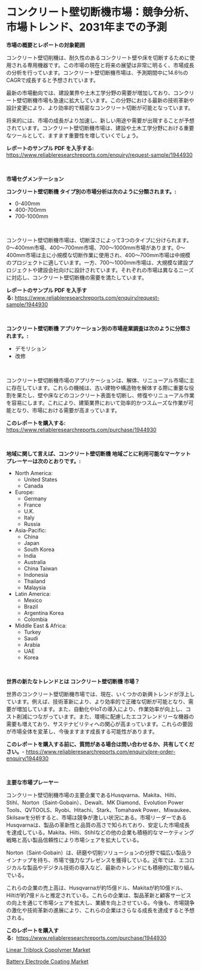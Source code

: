 <p><h1>コンクリート壁切断機市場：競争分析、市場トレンド、2031年までの予測</h1></p><p><strong>市場の概要とレポートの対象範囲</strong></p>
<p><p>コンクリート壁切削機は、耐久性のあるコンクリート壁や床を切断するために使用される専用機器です。この市場の現在と将来の展望は非常に明るく、市場成長の分析を行っています。コンクリート壁切断機市場は、予測期間中に14.6％のCAGRで成長すると予想されています。</p><p>最新の市場動向では、建設業界や土木工学分野の需要が増加しており、コンクリート壁切断機市場も急速に拡大しています。この分野における最新の技術革新や設計変更により、より効率的で精密なコンクリート切断が可能となっています。</p><p>将来的には、市場の成長がより加速し、新しい用途や需要が出現することが予想されています。コンクリート壁切断機市場は、建設や土木工学分野における重要なツールとして、ますます重要性を増していくでしょう。</p></p>
<p><strong>レポートのサンプル PDF を入手する:</strong> <a href="https://www.reliableresearchreports.com/enquiry/request-sample/1944930">https://www.reliableresearchreports.com/enquiry/request-sample/1944930</a></p>
<p>&nbsp;</p>
<p><strong>市場セグメンテーション</strong></p>
<p><strong>コンクリート壁切断機 タイプ別の市場分析は次のように分類されます。:</strong></p>
<p><ul><li>0-400mm</li><li>400-700mm</li><li>700-1000mm</li></ul></p>
<p>&nbsp;</p>
<p><p>コンクリート壁切断機市場は、切断深さによって3つのタイプに分けられます。0〜400mm市場、400〜700mm市場、700〜1000mm市場があります。0〜400mm市場は主に小規模な切断作業に使用され、400〜700mm市場は中規模のプロジェクトに適しています。一方、700〜1000mm市場は、大規模な建設プロジェクトや建設会社向けに設計されています。それぞれの市場は異なるニーズに対応し、コンクリート壁切断機の需要を満たしています。</p></p>
<p><strong>レポートのサンプル PDF を入手する:</strong>&nbsp;<a href="https://www.reliableresearchreports.com/enquiry/request-sample/1944930">https://www.reliableresearchreports.com/enquiry/request-sample/1944930</a></p>
<p>&nbsp;</p>
<p><strong> コンクリート壁切断機 アプリケーション別の市場産業調査は次のように分類されます。:</strong></p>
<p><ul><li>デモリション</li><li>改修</li></ul></p>
<p>&nbsp;</p>
<p><p>コンクリート壁切断機市場のアプリケーションは、解体、リニューアル市場に主に存在しています。これらの機械は、古い建物や構造物を解体する際に重要な役割を果たし、壁や床などのコンクリート表面を切断し、修復やリニューアル作業を容易にします。これにより、建築業界において効率的かつスムーズな作業が可能となり、市場における需要が高まっています。</p></p>
<p><strong>このレポートを購入する:</strong>&nbsp; <a href="https://www.reliableresearchreports.com/purchase/1944930">https://www.reliableresearchreports.com/purchase/1944930</a></p>
<p>&nbsp;</p>
<p><strong>地域に関して言えば、コンクリート壁切断機 地域ごとに利用可能なマーケットプレーヤーは次のとおりです。:</strong></p>
<p><ul>
    <li>
        North America:
        <ul>
            <li>United States</li>
            <li>Canada</li>
        </ul>
    </li>
    <li>
        Europe:
        <ul>
            <li>Germany</li>
            <li>France</li>
            <li>U.K.</li>
            <li>Italy</li>
            <li>Russia</li>
        </ul>
    </li>
    <li>
        Asia-Pacific:
        <ul>
            <li>China</li>
            <li>Japan</li>
            <li>South Korea</li>
            <li>India</li>
            <li>Australia</li>
            <li>China Taiwan</li>
            <li>Indonesia</li>
            <li>Thailand</li>
            <li>Malaysia</li>
        </ul>
    </li>
    <li>
        Latin America:
        <ul>
            <li>Mexico</li>
            <li>Brazil</li>
            <li>Argentina Korea</li>
            <li>Colombia</li>
        </ul>
    </li>
    <li>
        Middle East & Africa:
        <ul>
            <li>Turkey</li>
            <li>Saudi</li>
            <li>Arabia</li>
            <li>UAE</li>
            <li>Korea</li>
        </ul>
    </li>
    </ul></p>
<p>&nbsp;</p>
<p><strong>世界の新たなトレンドとは コンクリート壁切断機 市場？</strong></p>
<p><p>世界のコンクリート壁切断機市場では、現在、いくつかの新興トレンドが浮上しています。例えば、技術革新により、より効率的で正確な切断が可能となり、需要が増加しています。また、自動化やIoTの導入により、作業効率が向上し、コスト削減につながっています。また、環境に配慮したエコフレンドリーな機器の需要も増えており、サステナビリティへの関心が高まっています。これらの要因が市場全体を変革し、今後ますます成長する可能性があります。</p></p>
<p><strong>このレポートを購入する前に、質問がある場合は問い合わせるか、共有してください。</strong>- <a href="https://www.reliableresearchreports.com/enquiry/pre-order-enquiry/1944930">https://www.reliableresearchreports.com/enquiry/pre-order-enquiry/1944930</a></p>
<p>&nbsp;</p>
<p><strong>主要な市場プレーヤー</strong></p>
<p><p>コンクリート壁切削機市場の主要企業であるHusqvarna、Makita、Hilti、Stihl、Norton（Saint-Gobain）、Dewalt、MK Diamond、Evolution Power Tools、QVTOOLS、Ryobi、Hitachi、Stark、Tomahawk Power、Miwaukee、Skilsawを分析すると、市場は競争が激しい状況にある。市場リーダーであるHusqvarnaは、製品の革新性と品質の高さで知られており、安定した市場成長を達成している。Makita、Hilti、Stihlなどの他の企業も積極的なマーケティング戦略と高い製品信頼性により市場シェアを拡大している。</p><p>Norton（Saint-Gobain）は、研磨や切削ソリューションの分野で幅広い製品ラインナップを持ち、市場で強力なプレゼンスを獲得している。近年では、エコロジカルな製品やデジタル技術の導入など、最新のトレンドにも積極的に取り組んでいる。</p><p>これらの企業の売上高は、Husqvarnaが約15億ドル、Makitaが約10億ドル、Hiltiが約7億ドルと推定されている。これらの企業は、製品革新と顧客サービスの向上を通じて市場シェアを拡大し、業績を向上させている。今後も、市場競争の激化や技術革新の進展により、これらの企業はさらなる成長を達成すると予想される。</p></p>
<p><strong>このレポートを購入する:</strong>&nbsp;&nbsp;<a href="https://www.reliableresearchreports.com/purchase/1944930">https://www.reliableresearchreports.com/purchase/1944930</a></p>
<p><p><a href="https://summer-dogwood-3e9.notion.site/Linear-Triblock-Copolymer-Market-Size-Market-Share-and-Global-Market-Analysis-Report-2024-2031-d497caf7c96d4da7a7826cf5eed7fd9e">Linear Triblock Copolymer Market</a></p><p><a href="https://github.com/Sherrillcrooksxa8i18ucf2m/Market-Research-Report-List-1/blob/main/battery-electrode-coating-market.md">Battery Electrode Coating Market</a></p></p>